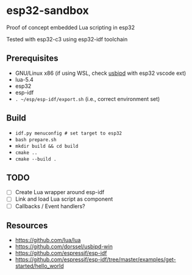 # esp32-sandbox

Proof of concept embedded Lua scripting in esp32

Tested with esp32-c3 using esp32-idf toolchain

## Prerequisites
- GNU/Linux x86 (if using WSL, check [usbipd](https://github.com/dorssel/usbipd-win) with esp32 vscode ext)
- lua-5.4
- esp32
- esp-idf
- `. ~/esp/esp-idf/export.sh` (i.e., correct environment set)

## Build
- `idf.py menuconfig # set target to esp32`
- `bash prepare.sh`
- `mkdir build && cd build`
- `cmake ..`
- `cmake --build .`

## TODO
- [ ] Create Lua wrapper around esp-idf
- [ ] Link and load Lua script as component
- [ ] Callbacks / Event handlers?

## Resources
- https://github.com/lua/lua
- https://github.com/dorssel/usbipd-win
- https://github.com/espressif/esp-idf
- https://github.com/espressif/esp-idf/tree/master/examples/get-started/hello_world
